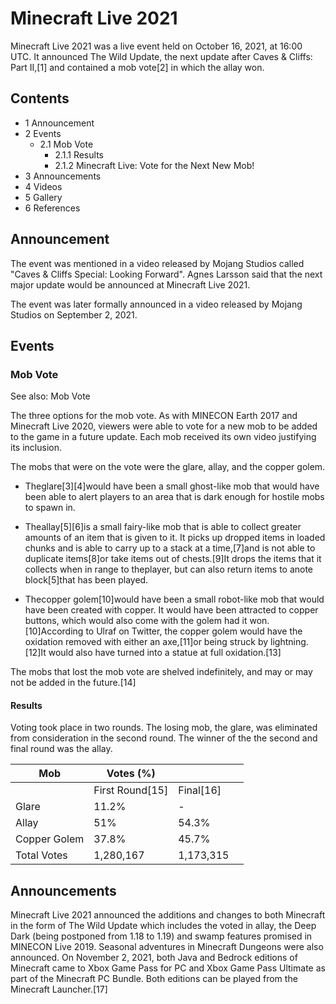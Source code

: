 # Minecraft Live 2021
Minecraft Live 2021 was a live event held on October 16, 2021, at 16:00 UTC. It announced The Wild Update, the next update after Caves & Cliffs: Part II,[1] and contained a mob vote[2] in which the allay won.

## Contents
- 1 Announcement
- 2 Events
	- 2.1 Mob Vote
		- 2.1.1 Results
		- 2.1.2 Minecraft Live: Vote for the Next New Mob!
- 3 Announcements
- 4 Videos
- 5 Gallery
- 6 References

## Announcement
The event was mentioned in a video released by Mojang Studios called "Caves & Cliffs Special: Looking Forward". Agnes Larsson said that the next major update would be announced at Minecraft Live 2021.




The event was later formally announced in a video released by Mojang Studios on September 2, 2021.




## Events


### Mob Vote
See also: Mob Vote

The three options for the mob vote.
As with MINECON Earth 2017 and Minecraft Live 2020, viewers were able to vote for a new mob to be added to the game in a future update. Each mob received its own video justifying its inclusion.

The mobs that were on the vote were the glare, allay, and the copper golem.

- Theglare[3][4]would have been a small ghost-like mob that would have been able to alert players to an area that is dark enough for hostile mobs to spawn in.

- Theallay[5][6]is a small fairy-like mob that is able to collect greater amounts of an item that is given to it. It picks up dropped items in loaded chunks and is able to carry up to a stack at a time,[7]and is not able to duplicate items[8]or take items out of chests.[9]It drops the items that it collects when in range to theplayer, but can also return items to anote block[5]that has been played.

- Thecopper golem[10]would have been a small robot-like mob that would have been created with copper. It would have been attracted to copper buttons, which would also come with the golem had it won.[10]According to Ulraf on Twitter, the copper golem would have the oxidation removed with either an axe,[11]or being struck by lightning.[12]It would also have turned into a statue at full oxidation.[13]

The mobs that lost the mob vote are shelved indefinitely, and may or may not be added in the future.[14]

#### Results
Voting took place in two rounds. The losing mob, the glare, was eliminated from consideration in the second round. The winner of the the second and final round was the allay.

| Mob          | Votes (%)       |           |  |
|--------------|-----------------|-----------|--|
|              | First Round[15] | Final[16] |  |
| Glare        | 11.2%           | -         |  |
| Allay        | 51%             | 54.3%     |  |
| Copper Golem | 37.8%           | 45.7%     |  |
| Total Votes  | 1,280,167       | 1,173,315 |  |

#### 



## Announcements
Minecraft Live 2021 announced the additions and changes to both Minecraft in the form of The Wild Update which includes the voted in allay, the Deep Dark (being postponed from 1.18 to 1.19) and swamp features promised in MINECON Live 2019. Seasonal adventures in Minecraft Dungeons were also announced. On November 2, 2021, both Java and Bedrock editions of Minecraft came to Xbox Game Pass for PC and Xbox Game Pass Ultimate as part of the Minecraft PC Bundle. Both editions can be played from the Minecraft Launcher.[17]

